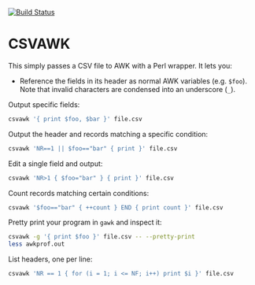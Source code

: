 [![Build Status](https://travis-ci.org/brymck/csvawk.svg?branch=master)](https://travis-ci.org/brymck/csvawk)

CSVAWK
======

This simply passes a CSV file to AWK with a Perl wrapper. It lets you:

* Reference the fields in its header as normal AWK variables (e.g. `$foo`).
  Note that invalid characters are condensed into an underscore (`_`).

Output specific fields:

```sh
csvawk '{ print $foo, $bar }' file.csv
```

Output the header and records matching a specific condition:

```sh
csvawk 'NR==1 || $foo=="bar" { print }' file.csv
```

Edit a single field and output:

```sh
csvawk 'NR>1 { $foo="bar" } { print }' file.csv
```

Count records matching certain conditions:

```sh
csvawk '$foo=="bar" { ++count } END { print count }' file.csv
```

Pretty print your program in `gawk` and inspect it:

```sh
csvawk -g '{ print $foo }' file.csv -- --pretty-print
less awkprof.out
```

List headers, one per line:

```sh
csvawk 'NR == 1 { for (i = 1; i <= NF; i++) print $i }' file.csv
```
